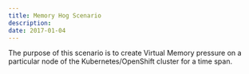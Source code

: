 ```yaml
---
title: Memory Hog Scenario
description: 
date: 2017-01-04
---
```


The purpose of this scenario is to create Virtual Memory pressure on a particular node of the Kubernetes/OpenShift cluster for a time span.